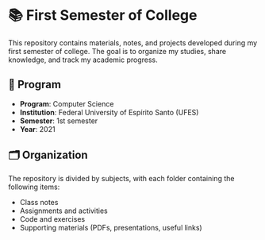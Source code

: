 # 📚 First Semester of College

This repository contains materials, notes, and projects developed during my first semester of college. The goal is to organize my studies, share knowledge, and track my academic progress.

## 🏫 Program

- **Program**: Computer Science
- **Institution**: Federal University of Espírito Santo (UFES)
- **Semester**: 1st semester
- **Year**: 2021

## 🗂️ Organization

The repository is divided by subjects, with each folder containing the following items:
- Class notes
- Assignments and activities
- Code and exercises
- Supporting materials (PDFs, presentations, useful links)
